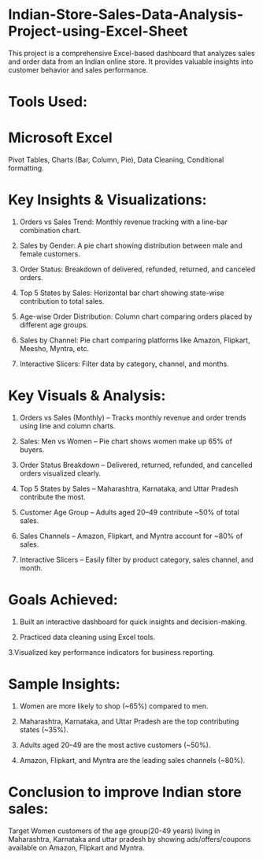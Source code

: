 # Indian-Store-Sales-Data-Analysis-Project-using-Excel-Sheet

This project is a comprehensive Excel-based dashboard that analyzes sales and order data from an Indian online store. It provides valuable insights into customer behavior and sales performance.

# Tools Used:

# Microsoft Excel

 Pivot Tables, Charts (Bar, Column, Pie), Data Cleaning, Conditional formatting.

# Key Insights & Visualizations:

1. Orders vs Sales Trend: Monthly revenue tracking with a line-bar combination chart.

2. Sales by Gender: A pie chart showing distribution between male and female customers.

3. Order Status: Breakdown of delivered, refunded, returned, and canceled orders.

4. Top 5 States by Sales: Horizontal bar chart showing state-wise contribution to total sales.

5. Age-wise Order Distribution: Column chart comparing orders placed by different age groups.

6. Sales by Channel: Pie chart comparing platforms like Amazon, Flipkart, Meesho, Myntra, etc.

7. Interactive Slicers: Filter data by category, channel, and months.


 # Key Visuals & Analysis:
 1. Orders vs Sales (Monthly) – Tracks monthly revenue and order trends using line and column charts.

 2. Sales: Men vs Women – Pie chart shows women make up 65% of buyers.

 3. Order Status Breakdown – Delivered, returned, refunded, and cancelled orders visualized clearly.

 4. Top 5 States by Sales – Maharashtra, Karnataka, and Uttar Pradesh contribute the most.

 5. Customer Age Group – Adults aged 20–49 contribute ~50% of total sales.

 6. Sales Channels – Amazon, Flipkart, and Myntra account for ~80% of sales.

 7. Interactive Slicers – Easily filter by product category, sales channel, and month.

 # Goals Achieved:
 1. Built an interactive dashboard for quick insights and decision-making.

 2. Practiced data cleaning using Excel tools.

 3.Visualized key performance indicators for business reporting.

# Sample Insights:
1. Women are more likely to shop (~65%) compared to men.

2. Maharashtra, Karnataka, and Uttar Pradesh are the top contributing states (~35%).

3. Adults aged 20–49 are the most active customers (~50%).

4. Amazon, Flipkart, and Myntra are the leading sales channels (~80%).

# Conclusion to improve Indian store sales:
Target Women customers of the age group(20-49 years) living in 
Maharashtra, Karnataka and uttar pradesh by showing ads/offers/coupons 
available on Amazon, Flipkart and Myntra.

